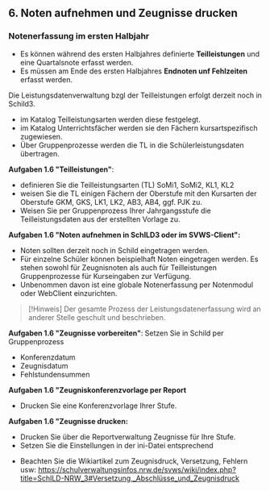 ## 6. Noten aufnehmen und Zeugnisse drucken

### **Notenerfassung im ersten Halbjahr**
+ Es können während des ersten Halbjahres definierte **Teilleistungen** und eine Quartalsnote erfasst werden.
+ Es müssen am Ende des ersten Halbjahres **Endnoten unf Fehlzeiten** erfasst werden.

Die Leistungsdatenverwaltung bzgl der Teilleistungen erfolgt derzeit noch in Schild3.  
+ im Katalog Teilleistungsarten werden diese festgelegt.  
+ im Katalog Unterrichtsfächer werden sie den Fächern kursartspezifisch zugewiesen.
+ Über Gruppenprozesse werden die TL in die Schülerleistungsdaten übertragen.
  

**Aufgaben 1.6 "Teilleistungen"**:
+ definieren Sie die Teilleistungsarten (TL) SoMi1, SoMi2, KL1, KL2  
+ weisen Sie die TL einigen Fächern der Oberstufe mit den Kursarten der Oberstufe GKM, GKS, LK1, LK2, AB3, AB4, ggf. PJK zu.
+ Weisen Sie per Gruppenprozess Ihrer Jahrgangsstufe die Teilleistungsdaten aus der erstellten Vorlage zu.

**Aufgaben 1.6 "Noten aufnehmen in SchILD3 oder im SVWS-Client":**  
+ Noten sollten derzeit noch in Schild eingetragen werden.  
+ Für einzelne Schüler können beispielhaft Noten eingetragen werden. Es stehen sowohl für Zeugnisnoten als auch für Teilleistungen Gruppenprozesse für Kurseingaben zur Verfügung.  
+ Unbenommen davon ist eine globale Notenerfassung per Notenmodul oder WebClient einzurichten.  
  
> [!Hinweis] Der gesamte Prozess der Leistungsdatenerfassung wird an anderer Stelle geschult und beschrieben.  
  
**Aufgaben 1.6 "Zeugnisse vorbereiten"**:
Setzen Sie in Schild per Gruppenprozess
+ Konferenzdatum
+ Zeugnisdatum
+ Fehlstundensummen

**Aufgaben 1.6 "Zeugniskonferenzvorlage per Report**
+ Drucken Sie eine Konferenzvorlage Ihrer Stufe.

**Aufgaben 1.6 "Zeugnisse drucken:**
+ Drucken Sie über die Reportverwaltung Zeugnisse für Ihre Stufe.
+ Setzen Sie die Einstellungen in der ini-Datei entsprechend
* Beachten Sie die Wikiartikel zum Zeugnisdruck, Versetzung, Fehlern usw: https://schulverwaltungsinfos.nrw.de/svws/wiki/index.php?title=SchILD-NRW_3#Versetzung,_Abschlüsse_und_Zeugnisdruck